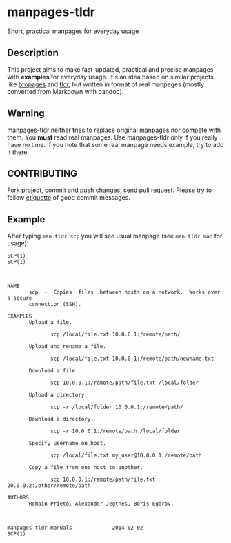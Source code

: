 manpages-tldr
=============

Short, practical manpages for everyday usage

Description
-----------

This project aims to make fast-updated, practical and precise manpages with
**examples** for everyday usage. It's an idea based on similar projects, like
[bropages](http://bropages.org/) and [tldr](https://github.com/rprieto/tldr),
but written in format of real manpages (mostly converted from Markdown with
pandoc).

Warning
-------

manpages-tldr neither tries to replace original manpages nor compete with them.
You **must** read real manpages. Use manpages-tldr only if you really have no
time. If you note that some real manpage needs example, try to add it there.

CONTRIBUTING
------------

Fork project, commit and push changes, send pull request.
Please try to follow
[etiquette](http://tbaggery.com/2008/04/19/a-note-about-git-commit-messages.html)
of good commit messages.

Example
-------

After typing `man tldr scp` you will see usual manpage (see `man tldr man` for
usage):

    SCP(1)                                                                  SCP(1)
    
    
    
    NAME
           scp  -  Copies  files  between hosts on a network.  Works over a secure
           connection (SSH).
    
    EXAMPLES
           Upload a file.
    
                  scp /local/file.txt 10.0.0.1:/remote/path/
    
           Upload and rename a file.
    
                  scp /local/file.txt 10.0.0.1:/remote/path/newname.txt
    
           Download a file.
    
                  scp 10.0.0.1:/remote/path/file.txt /local/folder
    
           Upload a directory.
    
                  scp -r /local/folder 10.0.0.1:/remote/path/
    
           Download a directory.
    
                  scp -r 10.0.0.1:/remote/path /local/folder
    
           Specify username on host.
    
                  scp /local/file.txt my_user@10.0.0.1:/remote/path
    
           Copy a file from one host to another.
    
                  scp 10.0.0.1:/remote/path/file.txt 20.0.0.2:/other/remote/path
    
    AUTHORS
           Romain Prieto, Alexander Jegtnes, Boris Egorov.
    
    
    
    manpages-tldr manuals             2014-02-02                            SCP(1)
